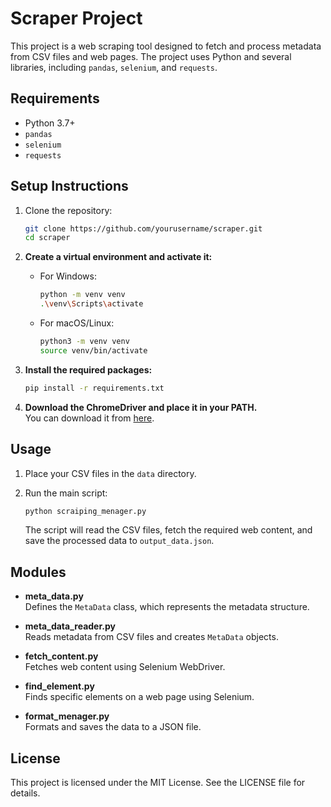 # Scraper Project

This project is a web scraping tool designed to fetch and process metadata from CSV files and web pages. The project uses Python and several libraries, including `pandas`, `selenium`, and `requests`.

## Requirements

- Python 3.7+
- `pandas`
- `selenium`
- `requests`

## Setup Instructions

1. Clone the repository:

    ```sh
    git clone https://github.com/yourusername/scraper.git
    cd scraper
    ```

2. **Create a virtual environment and activate it:**
    - For Windows:

      ```bash
      python -m venv venv
      .\venv\Scripts\activate
      ```

    - For macOS/Linux:

      ```bash
      python3 -m venv venv
      source venv/bin/activate
      ```

3. **Install the required packages:**

    ```bash
    pip install -r requirements.txt
    ```

4. **Download the ChromeDriver and place it in your PATH.**  
   You can download it from [here](https://sites.google.com/a/chromium.org/chromedriver/).

## Usage

1. Place your CSV files in the `data` directory.

2. Run the main script:

    ```bash
    python scraiping_menager.py
    ```

    The script will read the CSV files, fetch the required web content, and save the processed data to `output_data.json`.

## Modules

- **meta_data.py**  
  Defines the `MetaData` class, which represents the metadata structure.

- **meta_data_reader.py**  
  Reads metadata from CSV files and creates `MetaData` objects.

- **fetch_content.py**  
  Fetches web content using Selenium WebDriver.

- **find_element.py**  
  Finds specific elements on a web page using Selenium.

- **format_menager.py**  
  Formats and saves the data to a JSON file.

## License

This project is licensed under the MIT License. See the LICENSE file for details.
